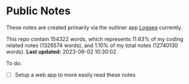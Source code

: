 # Public Notes

These notes are created primarily via the outliner app [Logseq](https://github.com/logseq/logseq) currently.

This repo contain 154322 words, which represents 11.63% of my coding related notes (1326574 words), and 1.10% of my total notes (12740130 words). **Last updated:** 2023-08-02 10:30:02. 

To do:

- [ ] Setup a web app to more easily read these notes
